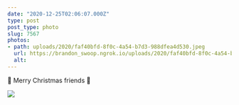 ```yaml
---
date: "2020-12-25T02:06:07.000Z"
type: post 
post_type: photo
slug: 7567
photos: 
- path: uploads/2020/faf40bfd-8f0c-4a54-b7d3-988dfea4d530.jpeg
  url: https://brandon_swoop.ngrok.io/uploads/2020/faf40bfd-8f0c-4a54-b7d3-988dfea4d530.jpeg
  alt: 
---
```

🎄 Merry Christmas friends 🎄


![](/uploads/2020/faf40bfd-8f0c-4a54-b7d3-988dfea4d530.jpeg)
